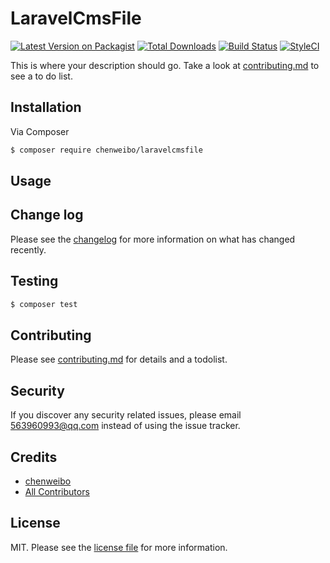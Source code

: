 # LaravelCmsFile

[![Latest Version on Packagist][ico-version]][link-packagist]
[![Total Downloads][ico-downloads]][link-downloads]
[![Build Status][ico-travis]][link-travis]
[![StyleCI][ico-styleci]][link-styleci]

This is where your description should go. Take a look at [contributing.md](contributing.md) to see a to do list.

## Installation

Via Composer

``` bash
$ composer require chenweibo/laravelcmsfile
```

## Usage

## Change log

Please see the [changelog](changelog.md) for more information on what has changed recently.

## Testing

``` bash
$ composer test
```

## Contributing

Please see [contributing.md](contributing.md) for details and a todolist.

## Security

If you discover any security related issues, please email 563960993@qq.com instead of using the issue tracker.

## Credits

- [chenweibo][link-author]
- [All Contributors][link-contributors]

## License

MIT. Please see the [license file](license.md) for more information.

[ico-version]: https://img.shields.io/packagist/v/chenweibo/laravelcmsfile.svg?style=flat-square
[ico-downloads]: https://img.shields.io/packagist/dt/chenweibo/laravelcmsfile.svg?style=flat-square
[ico-travis]: https://img.shields.io/travis/chenweibo/laravelcmsfile/master.svg?style=flat-square
[ico-styleci]: https://styleci.io/repos/12345678/shield

[link-packagist]: https://packagist.org/packages/chenweibo/laravelcmsfile
[link-downloads]: https://packagist.org/packages/chenweibo/laravelcmsfile
[link-travis]: https://travis-ci.org/chenweibo/laravelcmsfile
[link-styleci]: https://styleci.io/repos/12345678
[link-author]: https://github.com/chenweibo
[link-contributors]: ../../contributors
